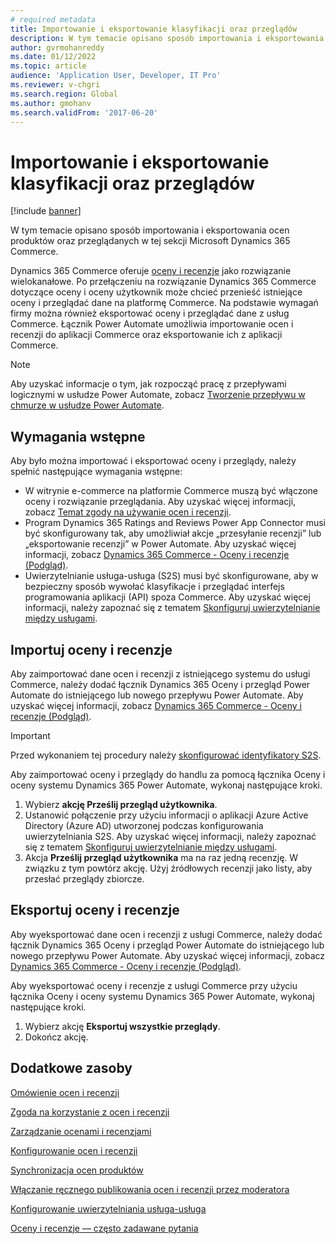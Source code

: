 ```yaml
---
# required metadata
title: Importowanie i eksportowanie klasyfikacji oraz przeglądów
description: W tym temacie opisano sposób importowania i eksportowania ocen produktów oraz przeglądanych w tej sekcji Microsoft Dynamics 365 Commerce.
author: gvrmohanreddy
ms.date: 01/12/2022
ms.topic: article
audience: 'Application User, Developer, IT Pro'
ms.reviewer: v-chgri
ms.search.region: Global
ms.author: gmohanv
ms.search.validFrom: '2017-06-20'
---
```


# <a name="import-and-export-ratings-and-reviews"></a>Importowanie i eksportowanie klasyfikacji oraz przeglądów

[!include [banner](includes/banner.md)]

W tym temacie opisano sposób importowania i eksportowania ocen produktów oraz przeglądanych w tej sekcji Microsoft Dynamics 365 Commerce.

Dynamics 365 Commerce oferuje [oceny i recenzje](ratings-reviews-overview.md) jako rozwiązanie wielokanałowe. Po przełączeniu na rozwiązanie Dynamics 365 Commerce dotyczące oceny i oceny użytkownik może chcieć przenieść istniejące oceny i przeglądać dane na platformę Commerce. Na podstawie wymagań firmy można również eksportować oceny i przeglądać dane z usług Commerce. Łącznik Power Automate umożliwia importowanie ocen i recenzji do aplikacji Commerce oraz eksportowanie ich z aplikacji Commerce.

> [!NOTE]
> Aby uzyskać informacje o tym, jak rozpocząć pracę z przepływami logicznymi w usłudze Power Automate, zobacz [Tworzenie przepływu w chmurze w usłudze Power Automate](/power-automate/get-started-logic-flow).

## <a name="prerequisites"></a>Wymagania wstępne

Aby było można importować i eksportować oceny i przeglądy, należy spełnić następujące wymagania wstępne:

- W witrynie e-commerce na platformie Commerce muszą być włączone oceny i rozwiązanie przeglądania. Aby uzyskać więcej informacji, zobacz [Temat zgody na używanie ocen i recenzji](opt-in-ratings-reviews.md).
- Program Dynamics 365 Ratings and Reviews Power App Connector musi być skonfigurowany tak, aby umożliwiał akcje „przesyłanie recenzji” lub „eksportowanie recenzji” w Power Automate. Aby uzyskać więcej informacji, zobacz [Dynamics 365 Commerce - Oceny i recenzje (Podgląd)](/connectors/dynamics365ratingsre/).
- Uwierzytelnianie usługa-usługa (S2S) musi być skonfigurowane, aby w bezpieczny sposób wywołać klasyfikacje i przeglądać interfejs programowania aplikacji (API) spoza Commerce. Aby uzyskać więcej informacji, należy zapoznać się z tematem [Skonfiguruj uwierzytelnianie między usługami](service-to-service-auth.md).

## <a name="import-ratings-and-reviews"></a>Importuj oceny i recenzje

Aby zaimportować dane ocen i recenzji z istniejącego systemu do usługi Commerce, należy dodać łącznik Dynamics 365 Oceny i przegląd Power Automate do istniejącego lub nowego przepływu Power Automate. Aby uzyskać więcej informacji, zobacz [Dynamics 365 Commerce - Oceny i recenzje (Podgląd)](/connectors/dynamics365ratingsre/).

> [!IMPORTANT]
> Przed wykonaniem tej procedury należy [skonfigurować identyfikatory S2S](service-to-service-auth.md).

Aby zaimportować oceny i przeglądy do handlu za pomocą łącznika Oceny i oceny systemu Dynamics 365 Power Automate, wykonaj następujące kroki.

1. Wybierz **akcję Prześlij przegląd użytkownika**.
1. Ustanowić połączenie przy użyciu informacji o aplikacji Azure Active Directory (Azure AD) utworzonej podczas konfigurowania uwierzytelniania S2S. Aby uzyskać więcej informacji, należy zapoznać się z tematem [Skonfiguruj uwierzytelnianie między usługami](service-to-service-auth.md).
1. Akcja **Prześlij przegląd użytkownika** ma na raz jedną recenzję. W związku z tym powtórz akcję. Użyj źródłowych recenzji jako listy, aby przesłać przeglądy zbiorcze.
    
## <a name="export-ratings-and-reviews"></a>Eksportuj oceny i recenzje

Aby wyeksportować dane ocen i recenzji z usługi Commerce, należy dodać łącznik Dynamics 365 Oceny i przegląd Power Automate do istniejącego lub nowego przepływu Power Automate. Aby uzyskać więcej informacji, zobacz [Dynamics 365 Commerce - Oceny i recenzje (Podgląd)](/connectors/dynamics365ratingsre/).

Aby wyeksportować oceny i recenzje z usługi Commerce przy użyciu łącznika Oceny i oceny systemu Dynamics 365 Power Automate, wykonaj następujące kroki.

1. Wybierz akcję **Eksportuj wszystkie przeglądy**.
1. Dokończ akcję. 

## <a name="additional-resources"></a>Dodatkowe zasoby

[Omówienie ocen i recenzji](ratings-reviews-overview.md)

[Zgoda na korzystanie z ocen i recenzji](opt-in-ratings-reviews.md)

[Zarządzanie ocenami i recenzjami](manage-reviews.md)

[Konfigurowanie ocen i recenzji](configure-ratings-reviews.md)

[Synchronizacja ocen produktów](sync-product-ratings.md)

[Włączanie ręcznego publikowania ocen i recenzji przez moderatora](manual-publish-rating-reviews.md)

[Konfigurowanie uwierzytelniania usługa-usługa](service-to-service-auth.md)

[Oceny i recenzje — często zadawane pytania](ratings-reviews-faq.md)
